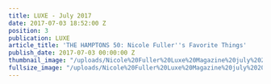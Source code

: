 ```yaml
---
title: LUXE - July 2017
date: 2017-07-03 18:52:00 Z
position: 3
publication: LUXE
article_title: 'THE HAMPTONS 50: Nicole Fuller''s Favorite Things'
publish_date: 2017-07-03 00:00:00 Z
thumbnail_image: "/uploads/Nicole%20Fuller%20Luxe%20Magazine%20july%202017%20Hamptons%20Insider%20quote.jpg"
fullsize_image: "/uploads/Nicole%20Fuller%20Luxe%20Magazine%20july%202017%20Hamptons%20Insider%20quote.jpg"
---
```


